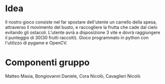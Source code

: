 # Idea
Il nostro gioco consiste nel far spostare dell'utente un carrello della spesa, attraverso il movimento del busto, e raccogliere la frutta che cade dal cielo evitando gli ostacoli. L'utente avrà a disposizione 3 vite e dovrà raggiungere il punteggio di 30(30 frutti raccolti).
Gioco programmato in python con l'utilizzo di pygame e OpenCV.









# Componenti gruppo
Matteo Masia, Bongiovanni Daniele, Cora Nicolò, Cavaglieri Nicolò
